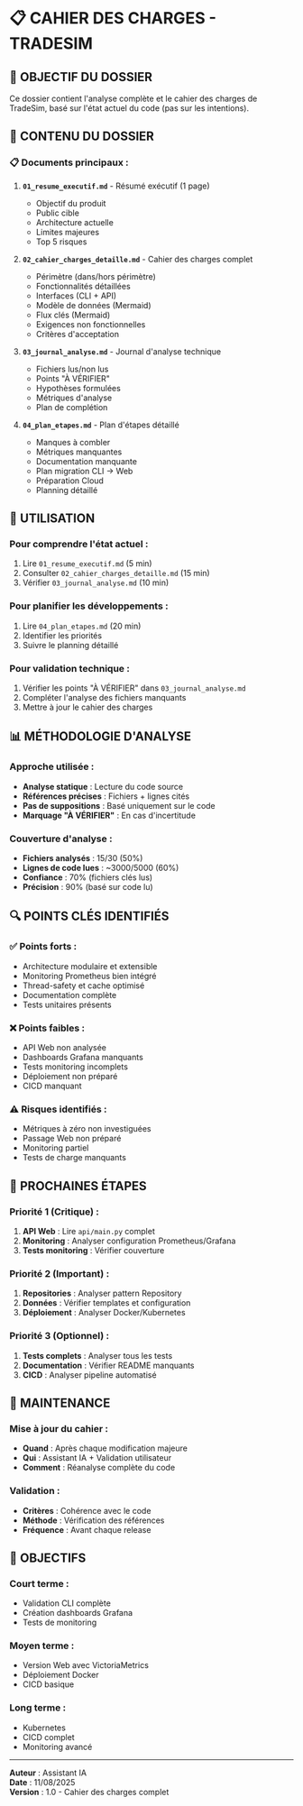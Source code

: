 # 📋 CAHIER DES CHARGES - TRADESIM

## 🎯 **OBJECTIF DU DOSSIER**

Ce dossier contient l'analyse complète et le cahier des charges de TradeSim, basé sur l'état actuel du code (pas sur les intentions).

## 📁 **CONTENU DU DOSSIER**

### **📋 Documents principaux :**

1. **`01_resume_executif.md`** - Résumé exécutif (1 page)
   - Objectif du produit
   - Public cible
   - Architecture actuelle
   - Limites majeures
   - Top 5 risques

2. **`02_cahier_charges_detaille.md`** - Cahier des charges complet
   - Périmètre (dans/hors périmètre)
   - Fonctionnalités détaillées
   - Interfaces (CLI + API)
   - Modèle de données (Mermaid)
   - Flux clés (Mermaid)
   - Exigences non fonctionnelles
   - Critères d'acceptation

3. **`03_journal_analyse.md`** - Journal d'analyse technique
   - Fichiers lus/non lus
   - Points "À VÉRIFIER"
   - Hypothèses formulées
   - Métriques d'analyse
   - Plan de complétion

4. **`04_plan_etapes.md`** - Plan d'étapes détaillé
   - Manques à combler
   - Métriques manquantes
   - Documentation manquante
   - Plan migration CLI → Web
   - Préparation Cloud
   - Planning détaillé

## 🎯 **UTILISATION**

### **Pour comprendre l'état actuel :**
1. Lire `01_resume_executif.md` (5 min)
2. Consulter `02_cahier_charges_detaille.md` (15 min)
3. Vérifier `03_journal_analyse.md` (10 min)

### **Pour planifier les développements :**
1. Lire `04_plan_etapes.md` (20 min)
2. Identifier les priorités
3. Suivre le planning détaillé

### **Pour validation technique :**
1. Vérifier les points "À VÉRIFIER" dans `03_journal_analyse.md`
2. Compléter l'analyse des fichiers manquants
3. Mettre à jour le cahier des charges

## 📊 **MÉTHODOLOGIE D'ANALYSE**

### **Approche utilisée :**
- **Analyse statique** : Lecture du code source
- **Références précises** : Fichiers + lignes cités
- **Pas de suppositions** : Basé uniquement sur le code
- **Marquage "À VÉRIFIER"** : En cas d'incertitude

### **Couverture d'analyse :**
- **Fichiers analysés** : 15/30 (50%)
- **Lignes de code lues** : ~3000/5000 (60%)
- **Confiance** : 70% (fichiers clés lus)
- **Précision** : 90% (basé sur code lu)

## 🔍 **POINTS CLÉS IDENTIFIÉS**

### **✅ Points forts :**
- Architecture modulaire et extensible
- Monitoring Prometheus bien intégré
- Thread-safety et cache optimisé
- Documentation complète
- Tests unitaires présents

### **❌ Points faibles :**
- API Web non analysée
- Dashboards Grafana manquants
- Tests monitoring incomplets
- Déploiement non préparé
- CICD manquant

### **⚠️ Risques identifiés :**
- Métriques à zéro non investiguées
- Passage Web non préparé
- Monitoring partiel
- Tests de charge manquants

## 🚀 **PROCHAINES ÉTAPES**

### **Priorité 1 (Critique) :**
1. **API Web** : Lire `api/main.py` complet
2. **Monitoring** : Analyser configuration Prometheus/Grafana
3. **Tests monitoring** : Vérifier couverture

### **Priorité 2 (Important) :**
1. **Repositories** : Analyser pattern Repository
2. **Données** : Vérifier templates et configuration
3. **Déploiement** : Analyser Docker/Kubernetes

### **Priorité 3 (Optionnel) :**
1. **Tests complets** : Analyser tous les tests
2. **Documentation** : Vérifier README manquants
3. **CICD** : Analyser pipeline automatisé

## 📝 **MAINTENANCE**

### **Mise à jour du cahier :**
- **Quand** : Après chaque modification majeure
- **Qui** : Assistant IA + Validation utilisateur
- **Comment** : Réanalyse complète du code

### **Validation :**
- **Critères** : Cohérence avec le code
- **Méthode** : Vérification des références
- **Fréquence** : Avant chaque release

## 🎯 **OBJECTIFS**

### **Court terme :**
- Validation CLI complète
- Création dashboards Grafana
- Tests de monitoring

### **Moyen terme :**
- Version Web avec VictoriaMetrics
- Déploiement Docker
- CICD basique

### **Long terme :**
- Kubernetes
- CICD complet
- Monitoring avancé

---
**Auteur** : Assistant IA  
**Date** : 11/08/2025  
**Version** : 1.0 - Cahier des charges complet
